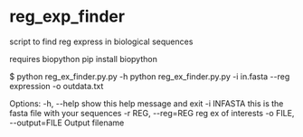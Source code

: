 # reg_exp_finder
script to find reg express in biological sequences

requires biopython
pip install biopython

$ python reg_ex_finder.py.py -h
python reg_ex_finder.py.py -i in.fasta --reg expression -o outdata.txt



Options:
  -h, --help            show this help message and exit
  -i INFASTA            this is the fasta file with your sequences
  -r REG, --reg=REG     reg ex of interests
  -o FILE, --output=FILE
                        Output filename

